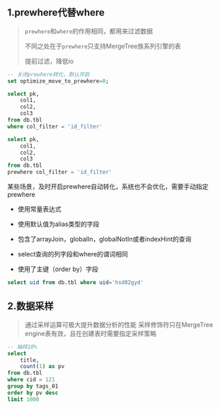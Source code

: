 ## 1.prewhere代替where

> `prewhere`和`where`的作用相同，都用来过滤数据
>
> 不同之处在于`prewhere`只支持MergeTree族系列引擎的表
> 
> 提前过滤，降低io

```sql
-- 关闭prewhere转化，默认开启
set optimize_move_to_prewhere=0;

select pk,
    col1,
    col2,
    col3
from db.tbl
where col_filter = 'id_filter'

select pk,
    col1,
    col2,
    col3
from db.tbl
prewhere col_filter = 'id_filter'
```
某些场景，及时开启prewhere自动转化，系统也不会优化，需要手动指定prewhere

- 使用常量表达式

- 使用默认值为alias类型的字段

- 包含了arrayJoin，globalIn，globalNotIn或者indexHint的查询

- select查询的列字段和where的谓词相同

- 使用了主键（order by）字段

```sql
select uid from db.tbl where uid='hsd82gyd'
```

## 2.数据采样

> 通过采样运算可极大提升数据分析的性能
> 采样修饰符只在MergeTree engine表有效，且在创建表时需要指定采样策略

```sql
-- 抽样10%
select
    title,
    count(1) as pv
from db.tbl
where cid = 121
group by tags_01
order by pv desc
limit 1000
```
